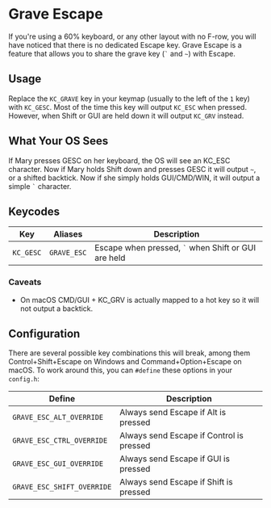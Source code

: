 # Grave Escape

If you're using a 60% keyboard, or any other layout with no F-row, you will have noticed that there is no dedicated Escape key. Grave Escape is a feature that allows you to share the grave key (<code>&#96;</code> and `~`) with Escape.

## Usage

Replace the `KC_GRAVE` key in your keymap (usually to the left of the `1` key) with `KC_GESC`. Most of the time this key will output `KC_ESC` when pressed. However, when Shift or GUI are held down it will output `KC_GRV` instead.

## What Your OS Sees

If Mary presses GESC on her keyboard, the OS will see an KC_ESC character. Now if Mary holds Shift down and presses GESC it will output `~`, or a shifted backtick. Now if she simply holds GUI/CMD/WIN, it will output a simple <code>&#96;</code> character.

## Keycodes

|Key      |Aliases    |Description                                                       |
|---------|-----------|------------------------------------------------------------------|
|`KC_GESC`|`GRAVE_ESC`|Escape when pressed, <code>&#96;</code> when Shift or GUI are held|

### Caveats

 * On macOS CMD/GUI + KC_GRV is actually mapped to a hot key so it will not output a backtick.

## Configuration

There are several possible key combinations this will break, among them Control+Shift+Escape on Windows and Command+Option+Escape on macOS. To work around this, you can `#define` these options in your `config.h`:

|Define                    |Description                              |
|--------------------------|-----------------------------------------|
|`GRAVE_ESC_ALT_OVERRIDE`  |Always send Escape if Alt is pressed     |
|`GRAVE_ESC_CTRL_OVERRIDE` |Always send Escape if Control is pressed |
|`GRAVE_ESC_GUI_OVERRIDE`  |Always send Escape if GUI is pressed     |
|`GRAVE_ESC_SHIFT_OVERRIDE`|Always send Escape if Shift is pressed   |
